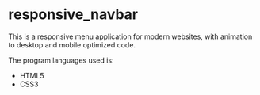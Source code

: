# responsive_navbar

This is a responsive menu application for modern websites, with animation to desktop and mobile optimized code. 

The program languages used is:

- HTML5
- CSS3

